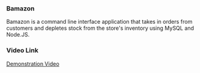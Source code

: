 ### Bamazon

Bamazon is a command line interface application that takes in orders from customers and depletes stock from the store's inventory using MySQL and Node.JS.

### Video Link

[Demonstration Video](https://github.com/ldowers/Bamazon/blob/master/Bamazon/bamazonVideo.gif)